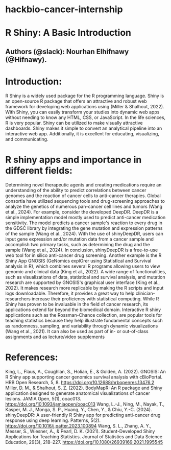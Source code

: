 # hackbio-cancer-internship
# R Shiny: A Basic Introduction
## Authors (@slack): Nourhan Elhifnawy (@Hifnawy). ##

# Introduction:

R Shiny is a widely used package for the R programming language. Shiny is an open-source R package that offers an attractive and robust web framework for developing web applications using (Miller & Shalhout, 2022). With Shiny, you can easily transform your studies into dynamic web apps without needing to know any HTML, CSS, or JavaScript. In the life sciences, R is very popular. Shiny can be utilized to make visually attractive dashboards. Shiny makes it simple to convert an analytical pipeline into an interactive web app.  Additionally, it is excellent for educating, visualizing, and communicating.

# R shiny apps and importance in different fields:

Determining novel therapeutic agents and creating medications require an understanding of the ability to predict correlations between cancer genomes and the reaction of cancer cells to anti-cancer therapies. Global consortia have utilized sequencing tools and drug-screening approaches to analyze the genetics of numerous pan-cancer cell lines and tumors (Wang et al., 2024). For example, consider the developed DeepDR. DeepDR is a simple implementation model mostly used to predict anti-cancer medication sensitivity. The model predicts a cancer sample's reaction to every drug in the GDSC library by integrating the gene mutation and expression patterns of the sample (Wang et al., 2024).  With the use of shinyDeepDR, users can input gene expression and/or mutation data from a cancer sample and accomplish two primary tasks, such as determining the drug and the sample (Wang et al., 2024). In conclusion, shinyDeepDR is a free-to-use web tool for in silico anti-cancer drug screening.
Another example is the R Shiny App GNOSIS (GeNomics explOrer using StatistIcal and Survival analysis in R), which combines several R programs allowing users to view genomic and clinical data (King et al., 2022). A wide range of functionalities, such as visualizations of data, statistical and survival analysis, and mutation research are supported by GNOSIS's graphical user interface (King et al., 2022). It makes research more replicable by making the R scripts and input logs downloadable. Therefore, it provides a great way to help clinician-researchers increase their proficiency with statistical computing.
While R Shiny has proven to be invaluable in the field of cancer research, its applications extend far beyond the biomedical domain. Interactive R shiny applications such as the Rossman-Chance collection, are popular tools for teaching statistics because they help illustrate fundamental concepts such as randomness, sampling, and variability through dynamic visualizations (Wang et al., 2021). It can also be used as part of in- or out-of-class assignments and as lecture/video supplements 

# References:

King, L., Flaus, A., Coughlan, S., Holian, E., & Golden, A. (2022). GNOSIS: An R Shiny app supporting cancer genomics survival analysis with cBioPortal. HRB Open Research, 5, 8. https://doi.org/10.12688/hrbopenres.13476.2
Miller, D. M., & Shalhout, S. Z. (2022). BodyMapR: An R package and Shiny application designed to generate anatomical visualizations of cancer lesions. JAMIA Open, 5(1), ooac013. https://doi.org/10.1093/jamiaopen/ooac013
Wang, L.-J., Ning, M., Nayak, T., Kasper, M. J., Monga, S. P., Huang, Y., Chen, Y., & Chiu, Y.-C. (2024). shinyDeepDR: A user-friendly R Shiny app for predicting anti-cancer drug response using deep learning. Patterns, 5(2). https://doi.org/10.1016/j.patter.2023.100894
Wang, S. L., Zhang, A. Y., Messer, S., Wiesner, A., & Pearl, D. K. (2021). Student-Developed Shiny Applications for Teaching Statistics. Journal of Statistics and Data Science Education, 29(3), 218–227. https://doi.org/10.1080/26939169.2021.1995545



